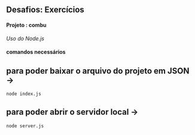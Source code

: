 ## Desafios: Exercícios
#### Projeto : combu

*Uso do Node.js*

#### comandos necessários

## para poder baixar o arquivo do projeto em JSON ->
```
node index.js
```

## para poder abrir o servidor local ->
```
node server.js
```